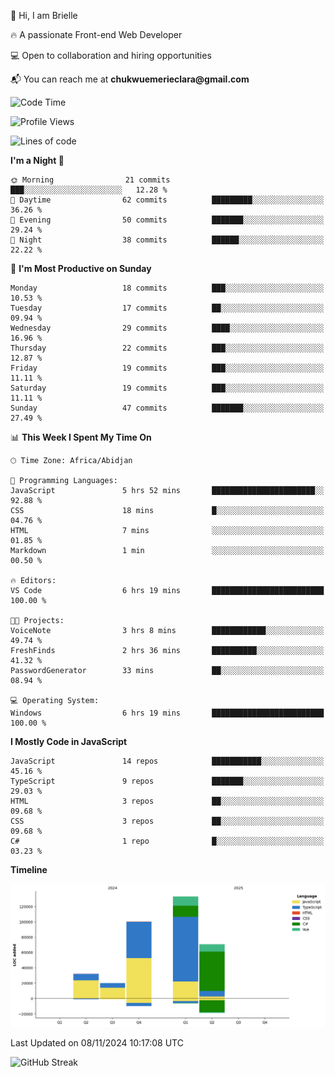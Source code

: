 <div align="left">
  <p>👋 Hi, I am Brielle</p>
  <p>🔥 A passionate Front-end Web Developer</p>
  <p>💻 Open to collaboration and hiring opportunities</p>
  <p>📬 You can reach me at <strong>chukwuemerieclara@gmail.com</strong></p>
</div>


 
 <!--START_SECTION:waka-->
![Code Time](http://img.shields.io/badge/Code%20Time-304%20hrs%2015%20mins-blue)

![Profile Views](http://img.shields.io/badge/Profile%20Views-253-blue)

![Lines of code](https://img.shields.io/badge/From%20Hello%20World%20I%27ve%20Written-113.7%20thousand%20lines%20of%20code-blue)

**I'm a Night 🦉** 

```text
🌞 Morning                21 commits          ███░░░░░░░░░░░░░░░░░░░░░░   12.28 % 
🌆 Daytime                62 commits          █████████░░░░░░░░░░░░░░░░   36.26 % 
🌃 Evening                50 commits          ███████░░░░░░░░░░░░░░░░░░   29.24 % 
🌙 Night                  38 commits          ██████░░░░░░░░░░░░░░░░░░░   22.22 % 
```
📅 **I'm Most Productive on Sunday** 

```text
Monday                   18 commits          ███░░░░░░░░░░░░░░░░░░░░░░   10.53 % 
Tuesday                  17 commits          ██░░░░░░░░░░░░░░░░░░░░░░░   09.94 % 
Wednesday                29 commits          ████░░░░░░░░░░░░░░░░░░░░░   16.96 % 
Thursday                 22 commits          ███░░░░░░░░░░░░░░░░░░░░░░   12.87 % 
Friday                   19 commits          ███░░░░░░░░░░░░░░░░░░░░░░   11.11 % 
Saturday                 19 commits          ███░░░░░░░░░░░░░░░░░░░░░░   11.11 % 
Sunday                   47 commits          ███████░░░░░░░░░░░░░░░░░░   27.49 % 
```


📊 **This Week I Spent My Time On** 

```text
🕑︎ Time Zone: Africa/Abidjan

💬 Programming Languages: 
JavaScript               5 hrs 52 mins       ███████████████████████░░   92.88 % 
CSS                      18 mins             █░░░░░░░░░░░░░░░░░░░░░░░░   04.76 % 
HTML                     7 mins              ░░░░░░░░░░░░░░░░░░░░░░░░░   01.85 % 
Markdown                 1 min               ░░░░░░░░░░░░░░░░░░░░░░░░░   00.50 % 

🔥 Editors: 
VS Code                  6 hrs 19 mins       █████████████████████████   100.00 % 

🐱‍💻 Projects: 
VoiceNote                3 hrs 8 mins        ████████████░░░░░░░░░░░░░   49.74 % 
FreshFinds               2 hrs 36 mins       ██████████░░░░░░░░░░░░░░░   41.32 % 
PasswordGenerator        33 mins             ██░░░░░░░░░░░░░░░░░░░░░░░   08.94 % 

💻 Operating System: 
Windows                  6 hrs 19 mins       █████████████████████████   100.00 % 
```

**I Mostly Code in JavaScript** 

```text
JavaScript               14 repos            ███████████░░░░░░░░░░░░░░   45.16 % 
TypeScript               9 repos             ███████░░░░░░░░░░░░░░░░░░   29.03 % 
HTML                     3 repos             ██░░░░░░░░░░░░░░░░░░░░░░░   09.68 % 
CSS                      3 repos             ██░░░░░░░░░░░░░░░░░░░░░░░   09.68 % 
C#                       1 repo              █░░░░░░░░░░░░░░░░░░░░░░░░   03.23 % 
```



**Timeline**

![Lines of Code chart](https://raw.githubusercontent.com/Brielle28/Brielle28/main/assets/bar_graph.png)


 Last Updated on 08/11/2024 10:17:08 UTC
<!--END_SECTION:waka-->

![GitHub Streak](https://github-readme-streak-stats.herokuapp.com/?user=Brielle28)



